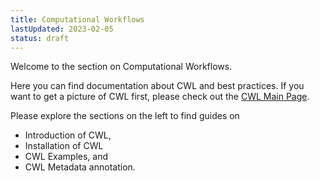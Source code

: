 ```yaml
---
title: Computational Workflows
lastUpdated: 2023-02-05
status: draft 
---
```


Welcome to the section on Computational Workflows.

Here you can find documentation about CWL and best practices. If you want to get a picture of CWL first, please check out the [CWL Main Page](https://www.commonwl.org/).

Please explore the sections on the left to find guides on

- Introduction of CWL,
- Installation of CWL
- CWL Examples, and
- CWL Metadata annotation.
